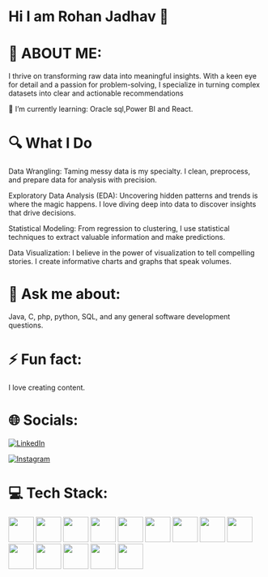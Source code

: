 # Hi I am Rohan Jadhav 🚀

# 💫 ABOUT ME:
I thrive on transforming raw data into meaningful insights. With a keen eye for detail and a passion for problem-solving, I specialize in turning complex datasets into clear and actionable recommendations

🌱 I’m currently learning:
Oracle sql,Power BI and  React.
# 🔍 What I Do
Data Wrangling: Taming messy data is my specialty. I clean, preprocess, and prepare data for analysis with precision.

Exploratory Data Analysis (EDA): Uncovering hidden patterns and trends is where the magic happens. I love diving deep into data to discover insights that drive decisions.

Statistical Modeling: From regression to clustering, I use statistical techniques to extract valuable information and make predictions.

Data Visualization: I believe in the power of visualization to tell compelling stories. I create informative charts and graphs that speak volumes.

# 💬 Ask me about:
Java, C, php, python, SQL, and any general software development questions.

# ⚡ Fun fact:
I love creating content.

# 🌐 Socials:

[![LinkedIn](https://img.shields.io/badge/LinkedIn-Profile-blue?style=flat&logo=linkedin)](https://www.linkedin.com/in/rohan-santosh-jadhav-311b74274/)

[![Instagram](https://img.shields.io/badge/Instagram-Profile-blue?style=flat&logo=instagram)](https://www.instagram.com/rohan___v18?igsh=enZxYWw1MHNzenN5)


# 💻 Tech Stack:


[<img src="https://upload.wikimedia.org/wikipedia/commons/1/19/C_Logo.png" width="50" height="50">](https://en.wikipedia.org/wiki/C_(programming_language))
[<img src="https://upload.wikimedia.org/wikipedia/commons/c/c3/Python-logo-notext.svg" width="50" height="50">](https://www.python.org/)
[<img src="https://upload.wikimedia.org/wikipedia/commons/6/6a/JavaScript-logo.png" width="50" height="50">](https://developer.mozilla.org/en-US/docs/Web/JavaScript)
[<img src="https://upload.wikimedia.org/wikipedia/commons/d/d5/CSS3_logo_and_wordmark.svg" width="50" height="50">](https://developer.mozilla.org/en-US/docs/Web/CSS)
[<img src="https://upload.wikimedia.org/wikipedia/commons/8/87/Sql_data_query_icon.svg" width="50" height="50">](https://en.wikipedia.org/wiki/SQL)
[<img src="https://upload.wikimedia.org/wikipedia/commons/2/27/PHP-logo.svg" width="50" height="50">](https://www.php.net/)
[<img src="https://upload.wikimedia.org/wikipedia/commons/4/49/Oracle_Corporation_logo.svg" width="50" height="50">](https://www.oracle.com/database/)
[<img src="https://upload.wikimedia.org/wikipedia/commons/3/35/Tux.svg" width="50" height="50">](https://www.linux.org/)
[<img src="https://upload.wikimedia.org/wikipedia/en/3/30/Java_programming_language_logo.svg" width="50" height="50">](https://www.java.com/)
[<img src="https://upload.wikimedia.org/wikipedia/commons/0/0d/Assembly_programming_language_logo.svg" width="50" height="50">](https://en.wikipedia.org/wiki/Assembly_language)
[<img src="https://upload.wikimedia.org/wikipedia/commons/6/61/HTML5_logo_and_wordmark.svg" width="50" height="50">](https://en.wikipedia.org/wiki/HTML5)
[<img src="https://upload.wikimedia.org/wikipedia/commons/b/b2/Bootstrap_logo.svg" width="50" height="50">](https://getbootstrap.com/)
[<img src="https://upload.wikimedia.org/wikipedia/commons/2/29/Postgresql_elephant.svg" width="50" height="50">](https://www.postgresql.org/)
[<img src="https://upload.wikimedia.org/wikipedia/en/e/ee/MySQL_Logo.png" width="50" height="50">](https://www.mysql.com/)






